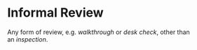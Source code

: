 # Informal Review


Any form of review, e.g. *walkthrough* or *desk check*, other than
an *inspection*.

